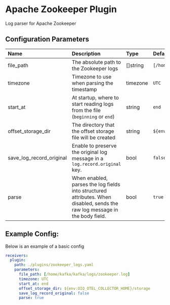 # Apache Zookeeper Plugin

Log parser for Apache Zookeeper

## Configuration Parameters

| Name | Description | Type | Default | Required | Values |
|:-- |:-- |:-- |:-- |:-- |:-- |
| file_path | The absolute path to the Zookeeper logs | []string | `[/home/kafka/kafka/logs/zookeeper.log]` | false |  |
| timezone | Timezone to use when parsing the timestamp | timezone | `UTC` | false |  |
| start_at | At startup, where to start reading logs from the file (`beginning` or `end`) | string | `end` | false | `beginning`, `end` |
| offset_storage_dir | The directory that the offset storage file will be created | string | `${env:OIQ_OTEL_COLLECTOR_HOME}/storage` | false |  |
| save_log_record_original | Enable to preserve the original log message in a `log.record.original` key. | bool | `false` | false |  |
| parse | When enabled, parses the log fields into structured attributes. When disabled, sends the raw log message in the body field. | bool | `true` | false |  |

## Example Config:

Below is an example of a basic config

```yaml
receivers:
  plugin:
    path: ./plugins/zookeeper_logs.yaml
    parameters:
      file_path: [/home/kafka/kafka/logs/zookeeper.log]
      timezone: UTC
      start_at: end
      offset_storage_dir: ${env:OIQ_OTEL_COLLECTOR_HOME}/storage
      save_log_record_original: false
      parse: true
```
